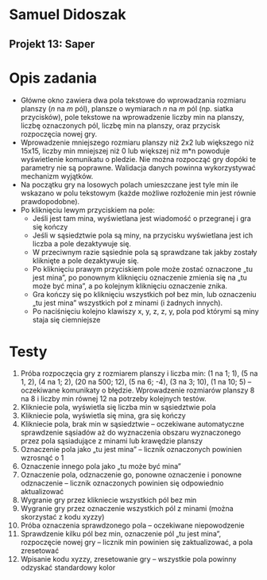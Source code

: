 ﻿# Samuel Didoszak

## Projekt 13:	Saper

# Opis zadania
- Główne okno zawiera dwa pola tekstowe do wprowadzania rozmiaru planszy (*n* na *m* pól), plansze o wymiarach *n* na *m* pól (np. siatka przycisków), pole tekstowe na wprowadzenie liczby min na planszy, liczbę oznaczonych pól, liczbę min na planszy, oraz przycisk rozpoczęcia nowej gry.
- Wprowadzenie mniejszego rozmiaru planszy niż 2x2 lub większego niż 15x15, liczby min mniejszej niż 0 lub większej niż m\*n powoduje wyświetlenie komunikatu o pledzie. Nie można rozpocząć gry dopóki te parametry nie są poprawne. Walidacja danych powinna wykorzystywać mechanizm wyjątków.
- Na początku gry na losowych polach umieszczane jest tyle min ile wskazano w polu tekstowym (każde możliwe rozłożenie min jest równie prawdopodobne).
- Po kliknięciu lewym przyciskiem na pole:
  - Jeśli jest tam mina, wyświetlana jest wiadomość o przegranej i gra się kończy
  - Jeśli w sąsiedztwie pola są miny, na przycisku wyświetlana jest ich liczba a pole dezaktywuje się.
  - W przeciwnym razie sąsiednie pola są sprawdzane tak jakby zostały kliknięte a pole dezaktywuje się.
  - Po kliknięciu prawym przyciskiem pole może zostać oznaczone „tu jest mina”, po ponownym kliknięciu oznaczenie zmienia się na „tu może być mina”, a po kolejnym kliknięciu oznaczenie znika.
  - Gra kończy się po kliknięciu wszystkich poł bez min, lub oznaczeniu „tu jest mina” wszystkich poł z minami (i żadnych innych).
  - Po naciśnięciu kolejno klawiszy x, y, z, z, y, pola pod którymi są miny staja się ciemniejsze

# Testy
1. Próba rozpoczęcia gry z rozmiarem planszy i liczba min: (1 na 1; 1), (5 na 1, 2), (4 na 1; 2), (20 na 500; 12), (5 na 6; -4), (3 na 3; 10), (1 na 10; 5) – oczekiwane komunikaty o błędzie. Wprowadzenie rozmiarów planszy 8 na 8 i liczby min równej 12 na potrzeby kolejnych testów.
1. Klikniecie pola, wyświetla się liczba min w sąsiedztwie pola
1. Klikniecie pola, wyświetla się mina, gra się kończy
1. Klikniecie pola, brak min w sąsiedztwie – oczekiwane automatyczne sprawdzenie sąsiadów aż do wyznaczenia obszaru wyznaczonego przez pola sąsiadujące z minami lub krawędzie planszy
1. Oznaczenie pola jako „tu jest mina” – licznik oznaczonych powinien wzrosnąć o 1
1. Oznaczenie innego pola jako „tu może być mina”
1. Oznaczenie pola, odznaczenie go, ponowne oznaczenie i ponowne odznaczenie – licznik oznaczonych powinien się odpowiednio aktualizować
1. Wygranie gry przez klikniecie wszystkich pól bez min
1. Wygranie gry przez oznaczenie wszystkich pól z minami (można skorzystać z kodu xyzzy)
1. Próba oznaczenia sprawdzonego pola – oczekiwane niepowodzenie
1. Sprawdzenie kilku pól bez min, oznaczenie pól „tu jest mina”, rozpoczęcie nowej gry – licznik min powinien się zaktualizować, a pola zresetować
1. Wpisanie kodu xyzzy, zresetowanie gry – wszystkie pola powinny odzyskać standardowy kolor
